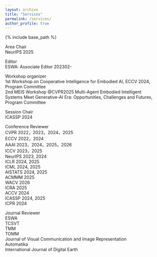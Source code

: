 ```yaml
---
layout: archive
title: "Services"
permalink: /services/
author_profile: true
---
```


{% include base_path %}

Area Chair   
NeurIPS 2025     

Editor  
ESWA: Associate Editor 202302-  

Workshop organizer  
1st Workshop on Cooperative Intelligence for Embodied AI, ECCV 2024, Program Committee  
2nd MEIS Workshop @CVPR2025 Multi-Agent Embodied Intelligent Systems Meet Generative-AI Era: Opportunities, Challenges and Futures, Program Committee   

Session Chair      
ICASSP 2024    


Conference Reviewer  
CVPR 2022，2023，2024，2025         
ECCV 2022，2024    
AAAI 2023，2024，2025，2026          
ICCV 2023，2025       
NeurIPS 2023, 2024         
ICLR 2024, 2025     
ICML 2024, 2025      
AISTATS 2024, 2025     
ACMMM 2025    
WACV 2026    
ICRA 2025  
ACCV 2024  
ICASSP 2024, 2025     
ICPR 2024  

Journal Reviewer  
ESWA  
TCSVT   
TMM  
TOMM   
Journal of Visual Communication and Image Representation  
Automatika  
International Journal of Digital Earth  



